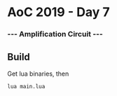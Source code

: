 # AoC 2019 - Day 7

### **--- Amplification Circuit ---**

## Build
Get lua binaries, then
```
lua main.lua
```